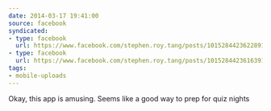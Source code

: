 ```yaml
---
date: 2014-03-17 19:41:00
source: facebook
syndicated:
- type: facebook
  url: https://www.facebook.com/stephen.roy.tang/posts/10152844236228912:0
- type: facebook
  url: https://www.facebook.com/stephen.roy.tang/posts/10152844236163912
tags:
- mobile-uploads
---
```


Okay, this app is amusing. Seems like a good way to prep for quiz nights